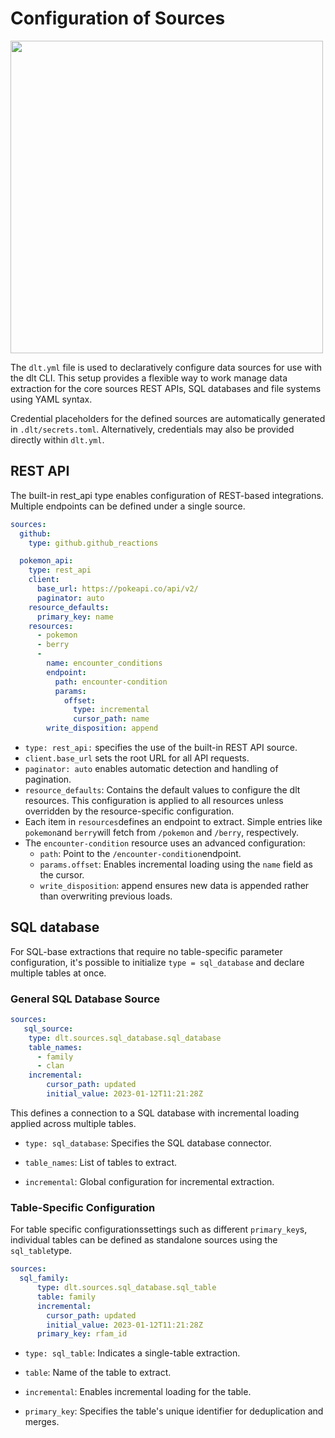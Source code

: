 # Configuration of Sources

<img src="https://storage.googleapis.com/dlt-blog-images/plus/dlt_plus_projects.png" width="500"/>


The `dlt.yml` file is used to declaratively configure data sources for use with the dlt CLI. This setup provides a flexible way to work manage data extraction for the core sources REST APIs, SQL databases and file systems using YAML syntax.

Credential placeholders for the defined sources are automatically generated in `.dlt/secrets.toml`. Alternatively, credentials may also be provided directly within `dlt.yml`.


## REST API

The built-in rest_api type enables configuration of REST-based integrations. Multiple endpoints can be defined under a single source.


```yaml
sources:
  github:
    type: github.github_reactions

  pokemon_api:
    type: rest_api
    client:
      base_url: https://pokeapi.co/api/v2/
      paginator: auto
    resource_defaults:
      primary_key: name
    resources:
      - pokemon
      - berry
      - 
        name: encounter_conditions
        endpoint:
          path: encounter-condition
          params:
            offset:
              type: incremental
              cursor_path: name
        write_disposition: append
```

* `type: rest_api:` specifies the use of the built-in REST API source.
* `client.base_url` sets the root URL for all API requests.
* `paginator: auto` enables automatic detection and handling of pagination.
* `resource_defaults`: Contains the default values to configure the dlt resources. This configuration is applied to all resources unless overridden by the resource-specific configuration.
* Each item in `resources`defines an endpoint to extract. Simple entries like `pokemon`and `berry`will fetch from `/pokemon` and `/berry`, respectively.
* The `encounter-condition` resource uses an advanced configuration:
  * `path`: Point to the `/encounter-condition`endpoint.
  * `params.offset`: Enables incremental loading using the `name` field as the cursor.
  * `write_disposition`: append ensures new data is appended rather than overwriting previous loads.



## SQL database

For SQL-base extractions that require no table-specific parameter configuration, it's possible to initialize `type = sql_database` and declare multiple tables at once.
 
### General SQL Database Source

```yaml 
sources:
   sql_source:
    type: dlt.sources.sql_database.sql_database
    table_names: 
      - family
      - clan
    incremental:
        cursor_path: updated
        initial_value: 2023-01-12T11:21:28Z 
```

This defines a connection to a SQL database with incremental loading applied across multiple tables.

* `type: sql_database`: Specifies the SQL database connector.

* `table_names`: List of tables to extract.

* `incremental`: Global configuration for incremental extraction.

### Table-Specific Configuration

For table specific configurationssettings such as different `primary_key`s, individual tables can be defined as standalone sources using the `sql_table`type.


```yaml
sources: 
  sql_family:
      type: dlt.sources.sql_database.sql_table
      table: family
      incremental:
        cursor_path: updated
        initial_value: 2023-01-12T11:21:28Z 
      primary_key: rfam_id
```

* `type: sql_table`: Indicates a single-table extraction.

* `table`: Name of the table to extract.

* `incremental`: Enables incremental loading for the table.

* `primary_key`: Specifies the table's unique identifier for deduplication and merges.